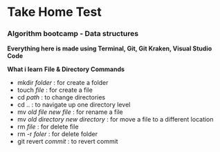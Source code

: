 # Take Home Test
### Algorithm bootcamp - Data structures

**Everything here is made using Terminal, Git, Git Kraken, Visual Studio Code**

**What i learn**
**File & Directory Commands**
* mkdir *folder* : for create a folder
* touch *file* : for create a file
* cd *path* : to change directories
* cd .. : to navigate up one directory level
* mv *old file* *new file* : for rename a file
* mv *old directory* *new directory* : for move a file to a different location
* rm *file* : for delete file
* rm -r *foler* : for delete folder
* git revert *commit* : to revert commit
